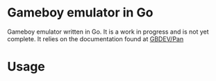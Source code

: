 # Gameboy emulator in Go

Gameboy emulator written in Go. It is a work in progress and is not yet complete. It relies on the documentation found at [GBDEV/Pan](https://gbdev.io/pandocs/About.html)

# Usage
